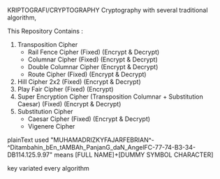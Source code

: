 KRIPTOGRAFI/CRYPTOGRAPHY
Cryptography with several traditional algorithm, 

This Repository Contains :
1. Transposition Cipher
    - Rail Fence Cipher (Fixed) (Encrypt & Decrypt)
    - Columnar Cipher (Fixed) (Encrypt & Decrypt)
    - Double Columnar Cipher (Encrypt & Decrypt)
    - Route Cipher (Fixed) (Encrypt & Decrypt)
2. Hill Cipher 2x2 (Fixed) (Encrypt & Decrypt)
3. Play Fair Cipher (Fixed) (Encrypt)
4. Super Encryption Cipher (Transposition Columnar + Substitution Caesar) (Fixed) (Encrypt & Decrypt)
5. Substitution Cipher
    - Caesar Cipher (Fixed) (Encrypt & Decrypt)
    - Vigenere Cipher

plainText used "MUHAMADRIZKYFAJARFEBRIAN^-^Ditambahin_bEn_tAMBAh_PanjanG_daN_AngelFC-77-74-B3-34-DB114.125.9.97"
means [FULL NAME]+[DUMMY SYMBOL CHARACTER]

key variated every algorithm
